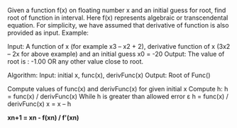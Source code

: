 Given a function f(x) on floating number x and an initial guess for root, find root of function in interval. Here f(x) represents algebraic or transcendental equation. 
For simplicity, we have assumed that derivative of function is also provided as input.
Example:

Input: A function of x (for example x3 – x2 + 2),
       derivative function of x (3x2 – 2x for above example)
       and an initial guess x0 = -20
Output: The value of root is : -1.00
        OR any other value close to root.

Algorithm: 
Input: initial x, func(x), derivFunc(x) 
Output: Root of Func() 
 



Compute values of func(x) and derivFunc(x) for given initial x
Compute h: h = func(x) / derivFunc(x)
While h is greater than allowed error ε 
h = func(x) / derivFunc(x)
x = x – h


**xn+1 =  xn - f(xn) / f'(xn)**